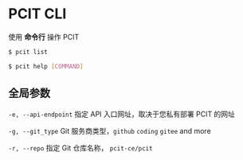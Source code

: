 # PCIT CLI

使用 **命令行** 操作 PCIT

```bash
$ pcit list

$ pcit help [COMMAND]
```

## 全局参数

`-e, --api-endpoint` 指定 API 入口网址，取决于您私有部署 PCIT 的网址

`-g, --git_type` Git 服务商类型，`github` `coding` `gitee` and more

`-r, --repo` 指定 Git 仓库名称， `pcit-ce/pcit`
